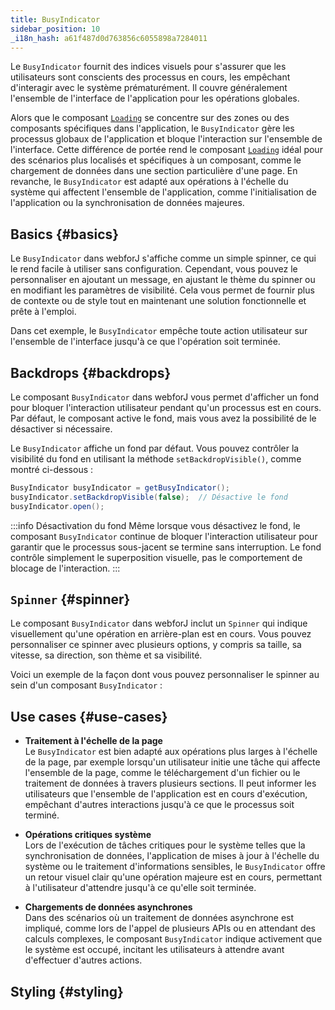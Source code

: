 ```yaml
---
title: BusyIndicator
sidebar_position: 10
_i18n_hash: a61f487d0d763856c6055898a7284011
---
```

<DocChip chip="shadow" />
<DocChip chip="name" label="dwc-loading" />
<DocChip chip='since' label='24.10' />
<JavadocLink type="foundation" location="com/webforj/BusyIndicator" top='true'/>

Le `BusyIndicator` fournit des indices visuels pour s'assurer que les utilisateurs sont conscients des processus en cours, les empêchant d'interagir avec le système prématurément. Il couvre généralement l'ensemble de l'interface de l'application pour les opérations globales.

Alors que le composant [`Loading`](../components/loading) se concentre sur des zones ou des composants spécifiques dans l'application, le `BusyIndicator` gère les processus globaux de l'application et bloque l'interaction sur l'ensemble de l'interface. Cette différence de portée rend le composant [`Loading`](../components/loading) idéal pour des scénarios plus localisés et spécifiques à un composant, comme le chargement de données dans une section particulière d'une page. En revanche, le `BusyIndicator` est adapté aux opérations à l'échelle du système qui affectent l'ensemble de l'application, comme l'initialisation de l'application ou la synchronisation de données majeures.

## Basics {#basics}

Le `BusyIndicator` dans webforJ s'affiche comme un simple spinner, ce qui le rend facile à utiliser sans configuration. Cependant, vous pouvez le personnaliser en ajoutant un message, en ajustant le thème du spinner ou en modifiant les paramètres de visibilité. Cela vous permet de fournir plus de contexte ou de style tout en maintenant une solution fonctionnelle et prête à l'emploi.

Dans cet exemple, le `BusyIndicator` empêche toute action utilisateur sur l'ensemble de l'interface jusqu'à ce que l'opération soit terminée.

<ComponentDemo 
path='/webforj/busydemo?' 
javaE='https://raw.githubusercontent.com/webforj/webforj-documentation/refs/heads/main/src/main/java/com/webforj/samples/views/busyindicator/BusyDemoView.java'
height = '300px'
/>

## Backdrops {#backdrops}

Le composant `BusyIndicator` dans webforJ vous permet d'afficher un fond pour bloquer l'interaction utilisateur pendant qu'un processus est en cours. Par défaut, le composant active le fond, mais vous avez la possibilité de le désactiver si nécessaire.

Le `BusyIndicator` affiche un fond par défaut. Vous pouvez contrôler la visibilité du fond en utilisant la méthode `setBackdropVisible()`, comme montré ci-dessous :

```java
BusyIndicator busyIndicator = getBusyIndicator();
busyIndicator.setBackdropVisible(false);  // Désactive le fond
busyIndicator.open();
```
:::info Désactivation du fond
Même lorsque vous désactivez le fond, le composant `BusyIndicator` continue de bloquer l'interaction utilisateur pour garantir que le processus sous-jacent se termine sans interruption. Le fond contrôle simplement le superposition visuelle, pas le comportement de blocage de l'interaction.
:::

## `Spinner` {#spinner}

Le composant `BusyIndicator` dans webforJ inclut un `Spinner` qui indique visuellement qu'une opération en arrière-plan est en cours. Vous pouvez personnaliser ce spinner avec plusieurs options, y compris sa taille, sa vitesse, sa direction, son thème et sa visibilité.

Voici un exemple de la façon dont vous pouvez personnaliser le spinner au sein d'un composant `BusyIndicator` :

<ComponentDemo 
path='/webforj/busyspinnerdemo?' 
javaE='https://raw.githubusercontent.com/webforj/webforj-documentation/refs/heads/main/src/main/java/com/webforj/samples/views/busyindicator/BusySpinnerDemoView.java'
height = '200px'
/>

## Use cases {#use-cases}
- **Traitement à l'échelle de la page**  
   Le `BusyIndicator` est bien adapté aux opérations plus larges à l'échelle de la page, par exemple lorsqu'un utilisateur initie une tâche qui affecte l'ensemble de la page, comme le téléchargement d'un fichier ou le traitement de données à travers plusieurs sections. Il peut informer les utilisateurs que l'ensemble de l'application est en cours d'exécution, empêchant d'autres interactions jusqu'à ce que le processus soit terminé.

- **Opérations critiques système**  
   Lors de l'exécution de tâches critiques pour le système telles que la synchronisation de données, l'application de mises à jour à l'échelle du système ou le traitement d'informations sensibles, le `BusyIndicator` offre un retour visuel clair qu'une opération majeure est en cours, permettant à l'utilisateur d'attendre jusqu'à ce qu'elle soit terminée.

- **Chargements de données asynchrones**  
   Dans des scénarios où un traitement de données asynchrone est impliqué, comme lors de l'appel de plusieurs APIs ou en attendant des calculs complexes, le composant `BusyIndicator` indique activement que le système est occupé, incitant les utilisateurs à attendre avant d'effectuer d'autres actions.

## Styling {#styling}

<TableBuilder name="BusyIndicator" />
